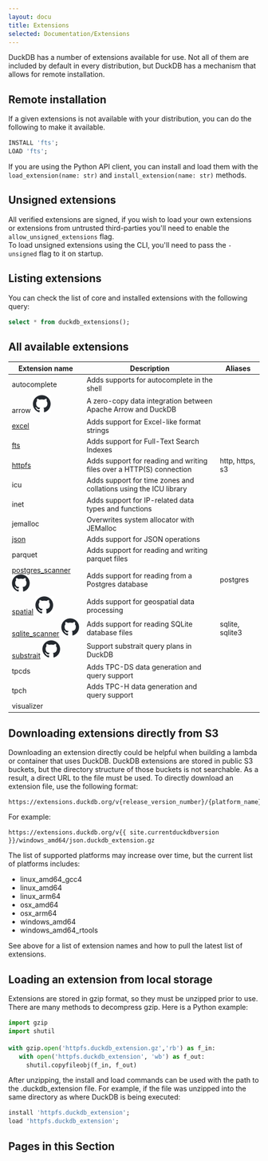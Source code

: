 ```yaml
---
layout: docu
title: Extensions
selected: Documentation/Extensions
---
```

DuckDB has a number of extensions available for use. Not all of them are included by default in every distribution, but DuckDB has a mechanism that allows for remote installation.

## Remote installation

If a given extensions is not available with your distribution, you can do the following to make it available.

```sql
INSTALL 'fts';
LOAD 'fts';
```

If you are using the Python API client, you can install and load them with the `load_extension(name: str)` and `install_extension(name: str)` methods.

## Unsigned extensions

All verified extensions are signed, if you wish to load your own extensions or extensions from untrusted third-parties you'll need to enable the `allow_unsigned_extensions` flag.  
To load unsigned extensions using the CLI, you'll need to pass the `-unsigned` flag to it on startup.

## Listing extensions

You can check the list of core and installed extensions with the following query:
```sql
select * from duckdb_extensions();
```

## All available extensions

| Extension name                                                                                                                      | Description                                                          | Aliases         |
| ----------------------------------------------------------------------------------------------------------------------------------- | -------------------------------------------------------------------- | --------------- |
| autocomplete                                                                                                                        | Adds supports for autocomplete in the shell                          |                 |
| arrow [![GitHub logo](../../images/github-mark.svg)](https://github.com/duckdblabs/arrow)                                           | A zero-copy data integration between Apache Arrow and DuckDB         |                 |
| [excel](excel)                                                                                                                      | Adds support for Excel-like format strings                                 |                 |
| [fts](full_text_search)                                                                                                             | Adds support for Full-Text Search Indexes                            |                 |
| [httpfs](httpfs)                                                                                                                    | Adds support for reading and writing files over a HTTP(S) connection | http, https, s3 |
| icu                                                                                                                                 | Adds support for time zones and collations using the ICU library     |                 |
| inet                                                                                                                                | Adds support for IP-related data types and functions                 |                 |
| jemalloc                                                                                                                            | Overwrites system allocator with JEMalloc                            |                 |
| [json](json)                                                                                                                        | Adds support for JSON operations                                     |                 |
| parquet                                                                                                                             | Adds support for reading and writing parquet files                   |                 |
| [postgres_scanner](postgres_scanner) [![GitHub logo](../../images/github-mark.svg)](https://github.com/duckdblabs/postgres_scanner) | Adds support for reading from a Postgres database                    | postgres        |
| [spatial](spatial) [![GitHub logo](../../images/github-mark.svg)](https://github.com/duckdblabs/duckdb_spatial)                     | Adds support for geospatial data processing                          |                 |
| [sqlite_scanner](sqlite_scanner) [![GitHub logo](../../images/github-mark.svg)](https://github.com/duckdblabs/sqlite_scanner)       | Adds support for reading SQLite database files                       | sqlite, sqlite3 |
| [substrait](substrait) [![GitHub logo](../../images/github-mark.svg)](https://github.com/duckdblabs/substrait)                      | Support substrait query plans in DuckDB                              |                 |
| tpcds                                                                                                                               | Adds TPC-DS data generation and query support                        |                 |
| tpch                                                                                                                                | Adds TPC-H data generation and query support                         |                 |
| visualizer                                                                                                                          |                                                                      |                 |

## Downloading extensions directly from S3

Downloading an extension directly could be helpful when building a lambda or container that uses DuckDB.
DuckDB extensions are stored in public S3 buckets, but the directory structure of those buckets is not searchable. 
As a result, a direct URL to the file must be used. 
To directly download an extension file, use the following format:  

```
https://extensions.duckdb.org/v{release_version_number}/{platform_name}/{extension_name}.duckdb_extension.gz
```
For example:
```
https://extensions.duckdb.org/v{{ site.currentduckdbversion }}/windows_amd64/json.duckdb_extension.gz
```

The list of supported platforms may increase over time, but the current list of platforms includes:
* linux_amd64_gcc4
* linux_amd64
* linux_arm64
* osx_amd64
* osx_arm64
* windows_amd64
* windows_amd64_rtools

See above for a list of extension names and how to pull the latest list of extensions.


## Loading an extension from local storage
Extensions are stored in gzip format, so they must be unzipped prior to use. 
There are many methods to decompress gzip. Here is a Python example:

```python
import gzip
import shutil

with gzip.open('httpfs.duckdb_extension.gz','rb') as f_in:
   with open('httpfs.duckdb_extension', 'wb') as f_out:
     shutil.copyfileobj(f_in, f_out)
```

After unzipping, the install and load commands can be used with the path to the .duckdb_extension file. 
For example, if the file was unzipped into the same directory as where DuckDB is being executed:
```sql
install 'httpfs.duckdb_extension';
load 'httpfs.duckdb_extension';
```


## Pages in this Section

<!--
any extensions that have their own pages will automatically be added to a table of contents that is rendered directly below this list.
-->
